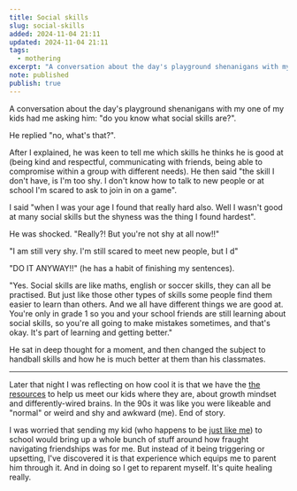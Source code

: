 ```yaml
---
title: Social skills
slug: social-skills
added: 2024-11-04 21:11
updated: 2024-11-04 21:11
tags:
  - mothering
excerpt: "A conversation about the day's playground shenanigans with my one of my kids had me asking him: \"do you know what social skills are?\"."
note: published
publish: true
---
```

A conversation about the day's playground shenanigans with my one of my kids had me asking him: "do you know what social skills are?".

He replied "no, what's that?". 

After I explained, he was keen to tell me which skills he thinks he is good at (being kind and respectful, communicating with friends, being able to compromise within a group with different needs). He then said "the skill I don't have, is I'm too shy. I don't know how to talk to new people or at school I'm scared to ask to join in on a game".

I said "when I was your age I found that really hard also. Well I wasn't good at many social skills but the shyness was the thing I found hardest". 

He was shocked. "Really?! But you're not shy at all now!!"

"I am still very shy. I'm still scared to meet new people, but I d"

"DO IT ANYWAY!!" (he has a habit of finishing my sentences).

"Yes. Social skills are like maths, english or soccer skills, they can all be practised. But just like those other types of skills some people find them easier to learn than others. And we all have different things we are good at. You're only in grade 1 so you and your school friends are still learning about social skills, so you're all going to make mistakes sometimes, and that's okay. It's part of learning and getting better." 

He sat in deep thought for a moment, and then changed the subject to handball skills and how he is much better at them than his classmates. 

---

Later that night I was reflecting on how cool it is that we have the [the resources](/my-parenting-mothering-podcast-recommendations/) to help us meet our kids where they are, about growth mindset and differently-wired brains. In the 90s it was like you were likeable and "normal" or weird and shy and awkward (me). End of story.

I was worried that sending my kid (who happens to be [just like me](/less-typical/)) to school would bring up a whole bunch of stuff around how fraught navigating friendships was for me. But instead of it being triggering or upsetting, I've discovered it is that experience which equips me to parent him through it. And in doing so I get to reparent myself. It's quite healing really. 